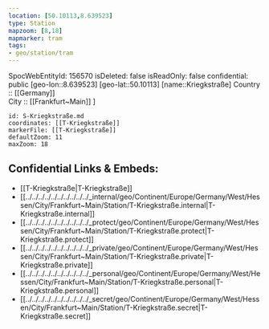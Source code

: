 ```yaml
---
location: [50.10113,8.639523] 
type: Station 
mapzoom: [8,18] 
mapmarker: tram 
tags:
- geo/station/tram
---
```

SpocWebEntityId: 156570
isDeleted: false
isReadOnly: false
confidential: public
[geo-lon::8.639523] 
[geo-lat::50.10113] 
[name::Kriegkstraße] 
Country :: [[Germany]]  
City :: [[Frankfurt~Main]] ] 


```leaflet
id: S-Kriegkstraße.md
coordinates: [[T-Kriegkstraße]] 
markerFile: [[T-Kriegkstraße]] 
defaultZoom: 11 
maxZoom: 18
```


## Confidential Links & Embeds: 
- [[T-Kriegkstraße|T-Kriegkstraße]] 
- [[../../../../../../../../../../_internal/geo/Continent/Europe/Germany/West/Hessen/City/Frankfurt~Main/Station/T-Kriegkstraße.internal|T-Kriegkstraße.internal]] 
- [[../../../../../../../../../../_protect/geo/Continent/Europe/Germany/West/Hessen/City/Frankfurt~Main/Station/T-Kriegkstraße.protect|T-Kriegkstraße.protect]] 
- [[../../../../../../../../../../_private/geo/Continent/Europe/Germany/West/Hessen/City/Frankfurt~Main/Station/T-Kriegkstraße.private|T-Kriegkstraße.private]] 
- [[../../../../../../../../../../_personal/geo/Continent/Europe/Germany/West/Hessen/City/Frankfurt~Main/Station/T-Kriegkstraße.personal|T-Kriegkstraße.personal]] 
- [[../../../../../../../../../../_secret/geo/Continent/Europe/Germany/West/Hessen/City/Frankfurt~Main/Station/T-Kriegkstraße.secret|T-Kriegkstraße.secret]] 
